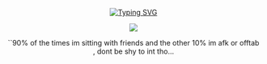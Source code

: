 <p align="center">
  <a href="https://git.io/typing-svg"><img src="https://readme-typing-svg.demolab.com?font=Ubuntu&size=25&duration=2500&pause=1000&color=F7F7F7&center=true&vCenter=true&width=435&lines=You+are+an+idiot!" alt="Typing SVG" /></a>
</p>






<p align="center">
<img src="https://64.media.tumblr.com/f77ec54bc157d6b8c3188ff2ee32481c/7e73e7ca2c7d37d0-09/s100x200/f153b61a6e93bfef38b1fe898668b2484b0e163d.webp"/>
</p>






<p align="center">
``90% of the times im sitting with friends and the other 10% im afk or offtab ,  dont be shy to int tho...
</p>
